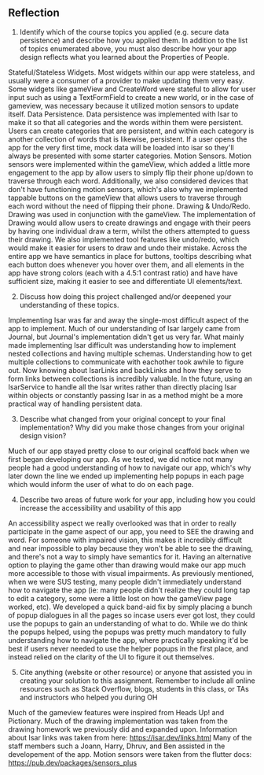 ## Reflection
1. Identify which of the course topics you applied (e.g. secure data persistence) and describe how you applied them. In addition to the list of topics enumerated above, you must also describe how your app design reflects what you learned about the Properties of People.

Stateful/Stateless Widgets. Most widgets within our app were stateless, and usually were a consumer of a provider to make updating them very easy. Some widgets like gameView and CreateWord were stateful to allow for user input such as using a TextFormField to create a new world, or in the case of gameview, was necessary because it utilized motion sensors to update itself. 
Data Persistence. Data persistence was implemented with Isar to make it so that all categories and the words within them were persistent. Users can create categories that are persistent, and within each category is another collection of words that is likewise, persistent. If a user opens the app for the very first time, mock data will be loaded into isar so they'll always be presented with some starter categories. 
Motion Sensors. Motion sensors were implemented within the gameView, which added a little more engagement to the app by allow users to simply flip their phone up/down to traverse through each word. Additionally, we also considered devices that don't have functioning motion sensors, which's also why we implemented tappable buttons on the gameView that allows users to traverse through each word without the need of flipping their phone. 
Drawing & Undo/Redo. Drawing was used in conjunction with the gameView. The implementation of Drawing would allow users to create drawings and engage with their peers by having one individual draw a term, whilst the others attempted to guess their drawing. We also implemented tool features like undo/redo, which would make it easier for users to draw and undo their mistake. 
Across the entire app we have semantics in place for buttons, tooltips describing what each button does whenever you hover over them, and all elements in the app have strong colors (each with a 4.5:1 contrast ratio) and have have sufficient size, making it easier to see and differentiate UI elements/text. 

2. Discuss how doing this project challenged and/or deepened your understanding of these topics.

Implementing Isar was far and away the single-most difficult aspect of the app to implement. Much of our understanding of Isar largely came from Journal, but Journal's implementation didn't get us very far. What mainly made implementing Isar difficult was understanding how to implement nested collections and having multiple schemas. Understanding how to get multiple collections to communicate with eachother took awhile to figure out. Now knowing about IsarLinks and backLinks and how they serve to form links between collections is incredibly valuable. In the future, using an IsarService to handle all the Isar writes rather than directly placing Isar within objects or constantly passing Isar in as a method might be a more practical way of handling persistent data. 

3. Describe what changed from your original concept to your final implementation? Why did you make those changes from your original design vision?

Much of our app stayed pretty close to our original scaffold back when we first began developing our app. As we tested, we did notice not many people had a good understanding of how to navigate our app, which's why later down the line we ended up implementing help popups in each page which would inform the user of what to do on each page. 

4. Describe two areas of future work for your app, including how you could increase the accessibility and usability of this app

An accessibility aspect we really overlooked was that in order to really participate in the game aspect of our app, you need to SEE the drawing and word. For someone with impaired vision, this makes it incredibly difficult and near impossible to play because they won't be able to see the drawing, and there's not a way to simply have semantics for it. Having an alternative option to playing the game other than drawing would make our app much more accessible to those with visual impairments. 
As previously mentioned, when we were SUS testing, many people didn't immediately understand how to navigate the app (ie: many people didn't realize they could long tap to edit a category, some were a little lost on how the gameView page worked, etc). We developed a quick band-aid fix by simply placing a bunch of popup dialogues in all the pages so incase users ever got lost, they could use the popups to gain an understanding of what to do. While we do think the popups helped, using the popups was pretty much mandatory to fully understanding how to navigate the app, where practically speaking it'd be best if users never needed to use the helper popups in the first place, and instead relied on the clarity of the UI to figure it out themselves. 

5. Cite anything (website or other resource) or anyone that assisted you in creating your solution to this assignment. Remember to include all online resources such as Stack Overflow, blogs, students in this class, or TAs and instructors who helped you during OH

Much of the gameview features were inspired from Heads Up! and Pictionary.
Much of the drawing implementation was taken from the drawing homework we previously did and expanded upon. 
Information about Isar links was taken from here: https://isar.dev/links.html
Many of the staff members such a Joann, Harry, Dhruv, and Ben assisted in the developement of the app. 
Motion sensors were taken from the flutter docs: https://pub.dev/packages/sensors_plus

